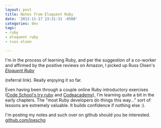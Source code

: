 ```yaml
---
layout: post
title: Notes from Eloquent Ruby
date: '2013-11-17 23:31:31 -0500'
categories: dev
tags:
- ruby
- eloquent ruby
- russ olsen

---
```

I'm in the process of learning Ruby, and per the suggestion of a co-worker and affirmed by the positive reviews on Amazon, I picked up Russ Olsen's <a href="http://www.amazon.com/gp/product/0321584104/ref=as_li_ss_tl?ie=UTF8&amp;camp=1789&amp;creative=390957&amp;creativeASIN=0321584104&amp;linkCode=as2&amp;tag=grlomatitranm-20">*Eloquent Ruby*</a> 
<!--more-->
(referral link). Really enjoying it so far.

Even having been through a couple online Ruby introductory exercises (<a href="http://tryruby.org/">Code School's try ruby</a> and <a href="http://www.codecademy.com/tracks/ruby">Codeacademy</a>), I'm learning quite a bit in the early chapters. The "most Ruby developers do things this way..." sort of lessons are extremely valuable. It builds confidence if nothing else :).

I'm posting my notes and such over on github should you be interested. <a href="https://github.com/loeschg/notes/tree/master/ruby/eloquent-ruby">github.com/loeschg</a>

<!-- 
status: publish
published: true
author:
  display_name: Greg Loesch
  login: greg
  email: loesch.greg@gmail.com
  url: http://gregloesch.com
author_login: greg
author_email: loesch.greg@gmail.com
author_url: http://gregloesch.com
wordpress_id: 997
wordpress_url: http://gregloesch.com/?p=997
date_gmt: '2013-11-18 04:31:31 -0500'
tags:
- ruby
- eloquent ruby
- notes
- github
- russ olsen
-->
